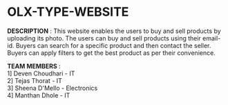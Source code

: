 # OLX-TYPE-WEBSITE
**DESCRIPTION** : This website enables the users to buy and sell products by uploading its photo. The users can buy and sell products using their email-id.
Buyers can search for a specific product and then contact the seller. Buyers can apply filters to get the best product as per their convenience.

**TEAM MEMBERS** : <br/>
1] Deven Choudhari - IT <br/>
2] Tejas Thorat - IT <br/>
3] Sheena D'Mello - Electronics <br/>
4] Manthan Dhole - IT 
